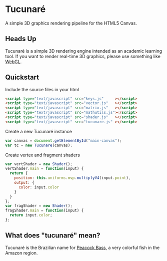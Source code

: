 # Tucunaré
A simple 3D graphics rendering pipeline for the HTML5 Canvas.

## Heads Up
Tucunaré is a simple 3D rendering engine intended as an academic learning tool. If you want to render real-time 3D graphics, please use something like [WebGL](https://get.webgl.org/).

## Quickstart
Include the source files in your html
```html
<script type="text/javascript" src="keys.js"     ></script>
<script type="text/javascript" src="vector.js"   ></script>
<script type="text/javascript" src="matrix.js"   ></script>
<script type="text/javascript" src="mathutils.js"></script>
<script type="text/javascript" src="shader.js"   ></script>
<script type="text/javascript" src="tucunare.js" ></script>
```
Create a new Tucunaré instance
```javascript
var canvas = document.getElementById("main-canvas");
var tc = new Tucunare(canvas);
```
Create vertex and fragment shaders
```javascript
var vertShader = new Shader();
vertShader.main = function(input) {
  return {
    position: this.uniforms.mvp.multiplyV4(input.point),
    output: {
      color: input.color
    }
  }
};
var fragShader = new Shader();
fragShader.main = function(input) {
  return input.color;
};
```

## What does "tucunaré" mean?
Tucunaré is the Brazilian name for [Peacock Bass](https://en.wikipedia.org/wiki/Peacock_bass), a very colorful fish in the Amazon region.
